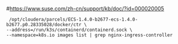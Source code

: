 

#https://www.suse.com/zh-cn/support/kb/doc/?id=000020005

```
 /opt/cloudera/parcels/ECS-1.4.0-b2677-ecs-1.4.0-b2677.p0.28335028/docker/ctr \
--address=/run/k3s/containerd/containerd.sock \
--namespace=k8s.io images list | grep nginx-ingress-controller
```
